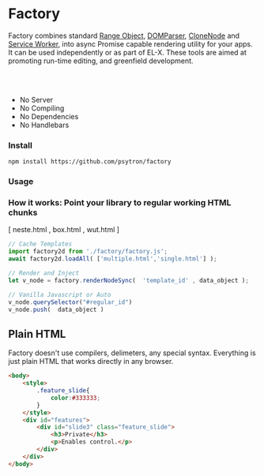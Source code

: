 # Factory
Factory combines standard 
[Range Object](https://developer.mozilla.org/en-US/docs/Web/API/Range),
[DOMParser](https://developer.mozilla.org/en-US/docs/Web/API/DOMParser),
[CloneNode](https://developer.mozilla.org/en-US/docs/Web/API/Node) and
[Service Worker](https://developer.mozilla.org/en-US/docs/Web/API/Service_Worker_API), into async Promise capable rendering utility for your apps. It can be used independently or as part of EL-X. These tools are aimed at promoting run-time editing, and greenfield development. <br>

<br>

<br>

* No Server 
* No Compiling 
* No Dependencies
* No Handlebars 


### Install
```shell
npm install https://github.com/psytron/factory
```

### Usage
### How it works: Point your library to regular working HTML chunks 
[ neste.html , box.html ,  wut.html ]


```javascript
// Cache Templates
import factory2d from './factory/factory.js';
await factory2d.loadAll( ['multiple.html','single.html'] );

// Render and Inject
let v_node = factory.renderNodeSync(  'template_id' , data_object ); 

// Vanilla Javascript or Auto
v_node.querySelector("#regular_id")
v_node.push(  data_object ) 
```


## Plain HTML 
Factory doesn't use compilers, delimeters, any special syntax. Everything is just plain HTML that works directly in any browser.
```html
<body>    
    <style>
        .feature_slide{
            color:#333333;
        }
    </style>
    <div id="features">
        <div id="slide3" class="feature_slide">
            <h3>Private</h3>
            <p>Enables control.</p>            
        </div>        
    </div>
</body>
```
